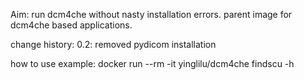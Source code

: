 Aim:
    run dcm4che without nasty installation errors.
    parent image for dcm4che based applications.

change history:
    0.2: removed pydicom installation

how to use example:
    docker run --rm -it yinglilu/dcm4che findscu -h

